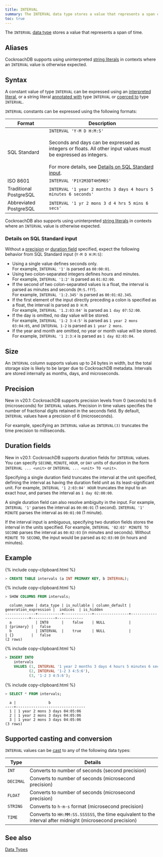 ```yaml
---
title: INTERVAL
summary: The INTERVAL data type stores a value that represents a span of time.
toc: true
---
```


The `INTERVAL` [data type](data-types.html) stores a value that represents a span of time.

## Aliases

CockroachDB supports using uninterpreted [string literals](sql-constants.html#string-literals) in contexts where an `INTERVAL` value is otherwise expected.

## Syntax

A constant value of type `INTERVAL` can be expressed using an
[interpreted literal](sql-constants.html#interpreted-literals), or a
string literal
[annotated with](scalar-expressions.html#explicitly-typed-expressions)
type `INTERVAL` or
[coerced to](scalar-expressions.html#explicit-type-coercions) type
`INTERVAL`.

`INTERVAL` constants can be expressed using the following formats:

Format | Description
-------|--------
SQL Standard | `INTERVAL 'Y-M D H:M:S'`<br><br>Seconds and days can be expressed as integers or floats. All other input values must be expressed as integers.<br><br>For more details, see [Details on SQL Standard input](#details-on-sql-standard-input).
ISO 8601 | `INTERVAL 'P1Y2M3DT4H5M6S'`
Traditional PostgreSQL | `INTERVAL '1 year 2 months 3 days 4 hours 5 minutes 6 seconds'`
Abbreviated PostgreSQL | `INTERVAL '1 yr 2 mons 3 d 4 hrs 5 mins 6 secs'`

CockroachDB also supports using uninterpreted
[string literals](sql-constants.html#string-literals) in contexts
where an `INTERVAL` value is otherwise expected.

### Details on SQL Standard input

Without a [precision](#precision) or [duration field](#duration-fields) specified, expect the following behavior from SQL Standard input (`Y-M D H:M:S`):

- Using a single value defines seconds only.
  <br>For example, `INTERVAL '1'` is parsed as `00:00:01`.
- Using two colon-separated integers defines hours and minutes.
  <br>For example, `INTERVAL '1:2'` is parsed as `01:02:00`.
- If the second of two colon-separated values is a float, the interval is parsed as minutes and seconds (`M:S.fff`).
  <br>For example, `INTERVAL '1:2.345'` is parsed as `00:01:02.345`.
- If the first element of the input directly preceding a colon is specified as a float, the interval is parsed as `D H:M`.
  <br>For example, `INTERVAL '1.2:03:04'` is parsed as `1 day 07:52:00`.
- If the day is omitted, no day value will be stored.
  <br>For example, `INTERVAL '1-2 3:4:5'` is parsed as `1 year 2 mons 03:04:05`, and `INTERVAL 1-2` is parsed as `1 year 2 mons`.
- If the year and month are omitted, no year or month value will be stored.
  <br>For example, `INTERVAL '1 2:3:4` is parsed as `1 day 02:03:04`.

## Size

An `INTERVAL` column supports values up to 24 bytes in width, but the total storage size is likely to be larger due to CockroachDB metadata. Intervals are stored internally as months, days, and microseconds.

## Precision

<span class="version-tag">New in v20.1:</span> CockroachDB supports precision levels from 0 (seconds) to 6 (microseconds) for `INTERVAL` values. Precision in time values specifies the number of fractional digits retained in the seconds field.  By default, `INTERVAL` values have a precision of 6 (microseconds).

For example, specifying an `INTERVAL` value as `INTERVAL(3)` truncates the time precision to milliseconds.

## Duration fields

<span class="version-tag">New in v20.1:</span> CockroachDB supports duration fields for `INTERVAL` values. You can specify `SECOND`, `MINUTE`, `HOUR`, or `DAY` units of duration in the form `INTERVAL ... <unit>` or `INTERVAL ... <unit> TO <unit>`.

Specifying a single duration field truncates the interval at the unit specified, defining the interval as having the duration field unit as its least-significant unit. For example, `INTERVAL '1 2:03:04' HOUR` truncates the input to an exact hour, and parses the interval as `1 day 02:00:00`.

A single duration field can also resolve ambiguity in the input. For example, `INTERVAL '1'` parses the interval as `00:00:01` (1 second). `INTERVAL '1' MINUTE` parses the interval as `00:01:00` (1 minute).

If the interval input is ambiguous, specifying two duration fields stores the interval in the units specified. For example, `INTERVAL '02:03' MINUTE TO SECOND` parses the interval as `00:02:03` (in minutes and seconds). Without `MINUTE TO SECOND`, the input would be parsed as `02:03:00` (in hours and minutes).

## Example

{% include copy-clipboard.html %}
~~~ sql
> CREATE TABLE intervals (a INT PRIMARY KEY, b INTERVAL);
~~~

{% include copy-clipboard.html %}
~~~ sql
> SHOW COLUMNS FROM intervals;
~~~

~~~
  column_name | data_type | is_nullable | column_default | generation_expression |  indices  | is_hidden
--------------+-----------+-------------+----------------+-----------------------+-----------+------------
  a           | INT8      |    false    | NULL           |                       | {primary} |   false
  b           | INTERVAL  |    true     | NULL           |                       | {}        |   false
(2 rows)
~~~

{% include copy-clipboard.html %}
~~~ sql
> INSERT INTO
    intervals
    VALUES (1, INTERVAL '1 year 2 months 3 days 4 hours 5 minutes 6 seconds'),
           (2, INTERVAL '1-2 3 4:5:6'),
           (3, '1-2 3 4:5:6');
~~~

{% include copy-clipboard.html %}
~~~ sql
> SELECT * FROM intervals;
~~~

~~~
  a |               b
----+--------------------------------
  1 | 1 year 2 mons 3 days 04:05:06
  2 | 1 year 2 mons 3 days 04:05:06
  3 | 1 year 2 mons 3 days 04:05:06
(3 rows)
~~~

## Supported casting and conversion

`INTERVAL` values can be [cast](data-types.html#data-type-conversions-and-casts) to any of the following data types:

Type | Details
-----|--------
`INT` | Converts to number of seconds (second precision)
`DECIMAL` | Converts to number of seconds (microsecond precision)
`FLOAT` | Converts to number of seconds (microsecond precision)
`STRING` | Converts to `h-m-s` format (microsecond precision)
`TIME` | Converts to `HH:MM:SS.SSSSSS`, the time equivalent to the interval after midnight (microsecond precision)

## See also

[Data Types](data-types.html)
